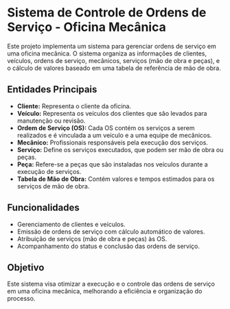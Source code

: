 # Sistema de Controle de Ordens de Serviço - Oficina Mecânica

Este projeto implementa um sistema para gerenciar ordens de serviço em uma oficina mecânica. O sistema organiza as informações de clientes, veículos, ordens de serviço, mecânicos, serviços (mão de obra e peças), e o cálculo de valores baseado em uma tabela de referência de mão de obra.

## Entidades Principais

- **Cliente:** Representa o cliente da oficina.
- **Veículo:** Representa os veículos dos clientes que são levados para manutenção ou revisão.
- **Ordem de Serviço (OS):** Cada OS contém os serviços a serem realizados e é vinculada a um veículo e a uma equipe de mecânicos.
- **Mecânico:** Profissionais responsáveis pela execução dos serviços.
- **Serviço:** Define os serviços executados, que podem ser mão de obra ou peças.
- **Peça:** Refere-se a peças que são instaladas nos veículos durante a execução de serviços.
- **Tabela de Mão de Obra:** Contém valores e tempos estimados para os serviços de mão de obra.

## Funcionalidades

- Gerenciamento de clientes e veículos.
- Emissão de ordens de serviço com cálculo automático de valores.
- Atribuição de serviços (mão de obra e peças) às OS.
- Acompanhamento do status e conclusão das ordens de serviço.

## Objetivo

Este sistema visa otimizar a execução e o controle das ordens de serviço em uma oficina mecânica, melhorando a eficiência e organização do processo.
